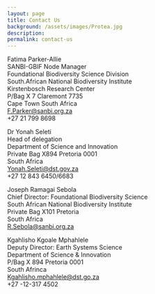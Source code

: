 ```yaml
---
layout: page
title: Contact Us
background: /assets/images/Protea.jpg
description:
permalink: contact-us
---
```


Fatima Parker-Allie<br> 
SANBI-GBIF Node Manager<br>
Foundational Biodiversity Science Division<br>
South.African National Biodiversity Institute<br> 
Kirstenbosch Research Center<br>
P/Bag X 7 Claremont 7735<br>
Cape Town South Africa<br>
F.Parker@sanbi.org.za<br>
+27 21 799 8698 

Dr Yonah Seleti<br>
Head of delegation<br>
Department of Science and Innovation<br>
Private Bag X894 Pretoria 0001<br>
South Africa<br>
Yonah.Seleti@dst.gov.za<br>
+27 12 843 6450/6683<br>

Joseph Ramagai Sebola<br>
Chief Director: Foundational Biodiversity Science<br>
South African National Biodiversity Institute <br> 
Private Bag X101 Pretoria<br>
South Africa<br>
R.Sebola@sanbi.org.za<br>

Kgahlisho Kgoale Mphahlele<br>
Deputy Director: Earth Systems Science<br>
Department of Science & Innovation<br>
P/Bag X 894 Pretoria 0001<br>
South Afrinca<br>
Kgahlisho.mphahlele@dst.go.za<br>
+27 -12-317 4502<br>


  


                                                        







                                                             
                                                             
                                                             
                                                          
